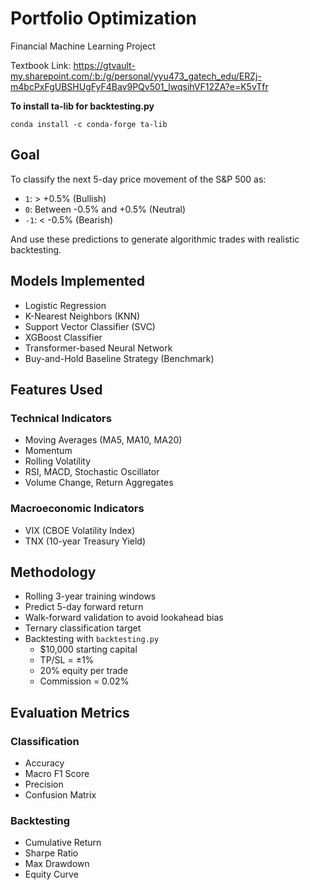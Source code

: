# Portfolio Optimization
Financial Machine Learning Project



Textbook Link: https://gtvault-my.sharepoint.com/:b:/g/personal/yyu473_gatech_edu/ERZj-m4bcPxFgUBSHUgFyF4Bav9PQv501_lwqsihVF12ZA?e=K5vTfr



**To install ta-lib for backtesting.py**

```conda install -c conda-forge ta-lib```

## Goal

To classify the next 5-day price movement of the S&P 500 as:
-  `1`: > +0.5% (Bullish)
-  `0`: Between -0.5% and +0.5% (Neutral)
-  `-1`: < -0.5% (Bearish)

And use these predictions to generate algorithmic trades with realistic backtesting.

## Models Implemented

- Logistic Regression
- K-Nearest Neighbors (KNN)
- Support Vector Classifier (SVC)
- XGBoost Classifier
- Transformer-based Neural Network
- Buy-and-Hold Baseline Strategy (Benchmark)

## Features Used

### Technical Indicators
- Moving Averages (MA5, MA10, MA20)
- Momentum
- Rolling Volatility
- RSI, MACD, Stochastic Oscillator
- Volume Change, Return Aggregates

### Macroeconomic Indicators
- VIX (CBOE Volatility Index)
- TNX (10-year Treasury Yield)

## Methodology

- Rolling 3-year training windows
- Predict 5-day forward return
- Walk-forward validation to avoid lookahead bias
- Ternary classification target
- Backtesting with `backtesting.py`
  - $10,000 starting capital
  - TP/SL = ±1%
  - 20% equity per trade
  - Commission = 0.02%

## Evaluation Metrics

### Classification
- Accuracy
- Macro F1 Score
- Precision
- Confusion Matrix

### Backtesting
- Cumulative Return
- Sharpe Ratio
- Max Drawdown
- Equity Curve



